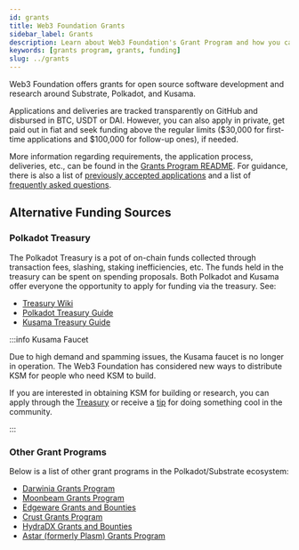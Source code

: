 ```yaml
---
id: grants
title: Web3 Foundation Grants
sidebar_label: Grants
description: Learn about Web3 Foundation's Grant Program and how you can benefit from it.
keywords: [grants program, grants, funding]
slug: ../grants
---
```


Web3 Foundation offers grants for open source software development and research around Substrate,
Polkadot, and Kusama.

Applications and deliveries are tracked transparently on GitHub and disbursed in BTC, USDT or DAI. However,
you can also apply in private, get paid out in fiat and seek funding above the regular limits ($30,000 for
first-time applications and $100,000 for follow-up ones), if needed.

More information regarding requirements, the application process, deliveries, etc., can be found in the
[Grants Program README](https://github.com/w3f/Open-Grants-Program). For guidance, there is also a list of
[previously accepted applications](https://github.com/w3f/Grants-Program/blob/master/docs/accepted_grant_applications.md)
and a list of [frequently asked questions](https://github.com/w3f/Grants-Program/blob/master/docs/faq.md).

## Alternative Funding Sources

### Polkadot Treasury

The Polkadot Treasury is a pot of on-chain funds collected through transaction fees, slashing,
staking inefficiencies, etc. The funds held in the treasury can be spent on spending proposals. Both
Polkadot and Kusama offer everyone the opportunity to apply for funding via the treasury. See:

- [Treasury Wiki](../learn/learn-treasury.md)
- [Polkadot Treasury Guide](https://docs.google.com/document/d/1IZykdp2cyQavcRyZd_dgNj5DcgxgZR6kAqGdcNARu1w)
- [Kusama Treasury Guide](https://docs.google.com/document/d/1p3UQUjph5t8TVaWnTkfrI5mE-BABnM9Xvtuhdlhl6JE)

:::info Kusama Faucet

Due to high demand and spamming issues, the Kusama faucet is no longer in operation. The Web3 Foundation has considered new ways to distribute KSM for people who need KSM to build.

If you are interested in obtaining KSM for building or research, you can apply through the
[Treasury](../learn/mirror-learn-treasury.md#creating-a-treasury-proposal) or receive a
[tip](../learn/mirror-learn-treasury.md#tipping) for doing something cool in the community. 

:::

### Other Grant Programs

Below is a list of other grant programs in the Polkadot/Substrate ecosystem:

- [Darwinia Grants Program](https://docs.darwinia.network/developers/dev-bounty#grant-program)
- [Moonbeam Grants Program](https://moonbeam.network/community/grants/)
- [Edgeware Grants and Bounties](https://github.com/edgeware-builders/construction-projects)
- [Crust Grants Program](https://github.com/crustio/Crust-Grants-Program)
- [HydraDX Grants and Bounties](https://docs.hydradx.io/new_deal)
- [Astar (formerly Plasm) Grants Program](https://docs.astar.network/ecosystem/builders-program)

